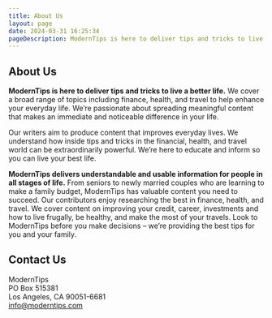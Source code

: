 ```yaml
---
title: About Us
layout: page
date: 2024-03-31 16:25:34
pageDescription: ModernTips is here to deliver tips and tricks to live a better life.
---
```


## About Us

**ModernTips is here to deliver tips and tricks to live a better life.** We cover a broad range of topics including finance, health, and travel to help enhance your everyday life. We’re passionate about spreading meaningful content that makes an immediate and noticeable difference in your life.

Our writers aim to produce content that improves everyday lives. We understand how inside tips and tricks in the financial, health, and travel world can be extraordinarily powerful. We’re here to educate and inform so you can live your best life.

**ModernTips delivers understandable and usable information for people in all stages of life.** From seniors to newly married couples who are learning to make a family budget, ModernTips has valuable content you need to succeed. Our contributors enjoy researching the best in finance, health, and travel. We cover content on improving your credit, career, investments and how to live frugally, be healthy, and make the most of your travels. Look to ModernTips before you make decisions – we’re providing the best tips for you and your family.

## Contact Us

ModernTips  
PO Box 515381  
Los Angeles, CA 90051-6681  
[info@moderntips.com](mailto:mailinfo@moderntips.com)
